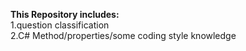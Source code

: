 **This Repository includes:**
</br>1.question classification
</br>2.C# Method/properties/some coding style knowledge
